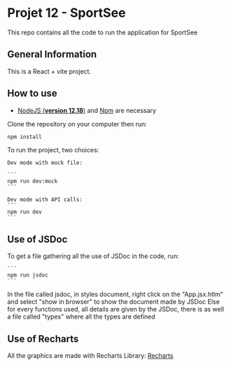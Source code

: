 # Projet 12 - SportSee

This repo contains all the code to run the application for SportSee

## General Information

This is a React + vite project.

## How to use

-   [NodeJS (**version 12.18**)](https://nodejs.org/en/) and [Npm](https://npmjs.com) are necessary

Clone the repository on your computer then run:

```
npm install
```

To run the project, two choices:

    Dev mode with mock file:

    ```
    npm run dev:mock
    ```

    Dev mode with API calls:
    ```
    npm run dev
    ```

## Use of JSDoc

To get a file gathering all the use of JSDoc in the code, run:

    ```
    npm run jsdoc
    ```

In the file called jsdoc, in styles document, right click on the "App.jsx.htlm" and select "show in browser" to show the document made by JSDoc
Else for every functions used, all details are given by the JSDoc, there is as well a file called "types" where all the types are defined

## Use of Recharts

All the graphics are made with Recharts Library:
[Recharts](https://recharts.org/en-US)

